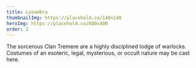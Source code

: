 ```yaml
---
title: Lasombra
thumbnailImg: https://placehold.co/140x140
heroImg: https://placehold.co/600x400
order: 2
---
```


The sorcerous Clan Tremere are a highly disciplined lodge of warlocks. Costumes of an esoteric, legal, mysterious, or occult nature may be cast here.
